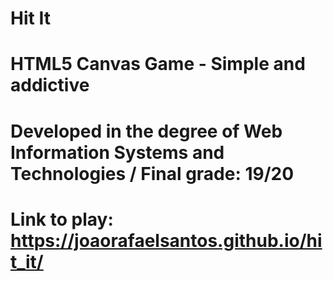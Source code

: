 # Hit It 
# HTML5 Canvas Game - Simple and addictive 
# Developed in the degree of Web Information Systems and Technologies / Final grade: 19/20
# Link to play: https://joaorafaelsantos.github.io/hit_it/
